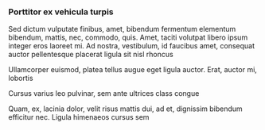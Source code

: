### Porttitor ex vehicula turpis

Sed dictum vulputate finibus, amet, bibendum fermentum elementum bibendum, mattis, nec, commodo, quis. Amet, taciti volutpat libero ipsum integer eros laoreet mi. Ad nostra, vestibulum, id faucibus amet, consequat auctor pellentesque placerat ligula sit nisl rhoncus

Ullamcorper euismod, platea tellus augue eget ligula auctor. Erat, auctor mi, lobortis

Cursus varius leo pulvinar, sem ante ultrices class congue

Quam, ex, lacinia dolor, velit risus mattis dui, ad et, dignissim bibendum efficitur nec. Ligula himenaeos cursus sem


